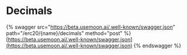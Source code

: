 # Decimals

{% swagger src="https://beta.usemoon.ai/.well-known/swagger.json" path="/erc20/{name}/decimals" method="post" %}
[https://beta.usemoon.ai/.well-known/swagger.json](https://beta.usemoon.ai/.well-known/swagger.json)
{% endswagger %}
